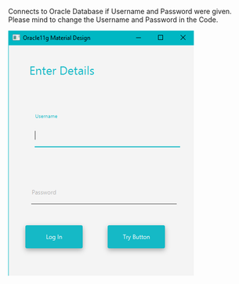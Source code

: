 Connects to Oracle Database if Username and Password were given.
Please mind to change the Username and Password in the Code.


![Alt text]( https://github.com/RAVURISREESAIHARIKRISHNA/Material-Design/blob/master/Login%20Material%20Design/Capturemd.PNG "Optional title")
